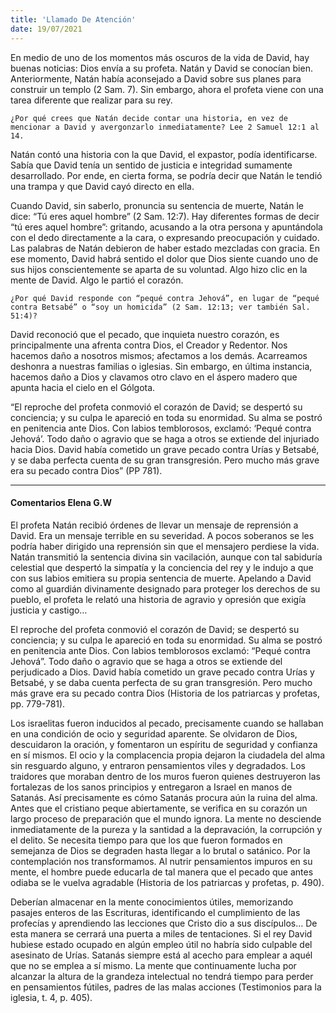 ```yaml
---
title: 'Llamado De Atención'
date: 19/07/2021
---
```


En medio de uno de los momentos más oscuros de la vida de David, hay buenas noticias: Dios envía a su profeta. Natán y David se conocían bien. Anteriormente, Natán había aconsejado a David sobre sus planes para construir un templo (2 Sam. 7). Sin embargo, ahora el profeta viene con una tarea diferente que realizar para su rey.

`¿Por qué crees que Natán decide contar una historia, en vez de mencionar a David y avergonzarlo inmediatamente? Lee 2 Samuel 12:1 al 14.`

Natán contó una historia con la que David, el expastor, podía identificarse. Sabía que David tenía un sentido de justicia e integridad sumamente desarrollado. Por ende, en cierta forma, se podría decir que Natán le tendió una trampa y que David cayó directo en ella.

Cuando David, sin saberlo, pronuncia su sentencia de muerte, Natán le dice: “Tú eres aquel hombre” (2 Sam. 12:7). Hay diferentes formas de decir “tú eres aquel hombre”: gritando, acusando a la otra persona y apuntándola con el dedo directamente a la cara, o expresando preocupación y cuidado. Las palabras de Natán debieron de haber estado mezcladas con gracia. En ese momento, David habrá sentido el dolor que Dios siente cuando uno de sus hijos conscientemente se aparta de su voluntad. Algo hizo clic en la mente de David. Algo le partió el corazón.

`¿Por qué David responde con “pequé contra Jehová”, en lugar de “pequé contra Betsabé” o “soy un homicida” (2 Sam. 12:13; ver también Sal. 51:4)?`

David reconoció que el pecado, que inquieta nuestro corazón, es principalmente una afrenta contra Dios, el Creador y Redentor. Nos hacemos daño a nosotros mismos; afectamos a los demás. Acarreamos deshonra a nuestras familias o iglesias. Sin embargo, en última instancia, hacemos daño a Dios y clavamos otro clavo en el áspero madero que apunta hacia el cielo en el Gólgota.

“El reproche del profeta conmovió el corazón de David; se despertó su conciencia; y su culpa le apareció en toda su enormidad. Su alma se postró en penitencia ante Dios. Con labios temblorosos, exclamó: ‘Pequé contra Jehová’. Todo daño o agravio que se haga a otros se extiende del injuriado hacia Dios. David había cometido un grave pecado contra Urías y Betsabé, y se daba perfecta cuenta de su gran transgresión. Pero mucho más grave era su pecado contra Dios” (PP 781).

---

#### Comentarios Elena G.W

El profeta Natán recibió órdenes de llevar un mensaje de reprensión a David. Era un mensaje terrible en su severidad. A pocos soberanos se les podría haber dirigido una reprensión sin que el mensajero perdiese la vida. Natán transmitió la sentencia divina sin vacilación, aunque con tal sabiduría celestial que despertó la simpatía y la conciencia del rey y le indujo a que con sus labios emitiera su propia sentencia de muerte. Apelando a David como al guardián divinamente designado para proteger los derechos de su pueblo, el profeta le relató una historia de agravio y opresión que exigía justicia y castigo…

El reproche del profeta conmovió el corazón de David; se despertó su conciencia; y su culpa le apareció en toda su enormidad. Su alma se postró en penitencia ante Dios. Con labios temblorosos exclamó: “Pequé contra Jehová”. Todo daño o agravio que se haga a otros se extiende del perjudicado a Dios. David había cometido un grave pecado contra Urías y Betsabé, y se daba cuenta perfecta de su gran transgresión. Pero mucho más grave era su pecado contra Dios (Historia de los patriarcas y profetas, pp. 779-781).

Los israelitas fueron inducidos al pecado, precisamente cuando se hallaban en una condición de ocio y seguridad aparente. Se olvidaron de Dios, descuidaron la oración, y fomentaron un espíritu de seguridad y confianza en sí mismos. El ocio y la complacencia propia dejaron la ciudadela del alma sin resguardo alguno, y entraron pensamientos viles y degradados. Los traidores que moraban dentro de los muros fueron quienes destruyeron las fortalezas de los sanos principios y entregaron a Israel en manos de Satanás. Así precisamente es cómo Satanás procura aún la ruina del alma. Antes que el cristiano peque abiertamente, se verifica en su corazón un largo proceso de preparación que el mundo ignora. La mente no desciende inmediatamente de la pureza y la santidad a la depravación, la corrupción y el delito. Se necesita tiempo para que los que fueron formados en semejanza de Dios se degraden hasta llegar a lo brutal o satánico. Por la contemplación nos transformamos. Al nutrir pensamientos impuros en su mente, el hombre puede educarla de tal manera que el pecado que antes odiaba se le vuelva agradable (Historia de los patriarcas y profetas, p. 490).

Deberían almacenar en la mente conocimientos útiles, memorizando pasajes enteros de las Escrituras, identificando el cumplimiento de las profecías y aprendiendo las lecciones que Cristo dio a sus discípulos… De esta manera se cerrará una puerta a miles de tentaciones. Si el rey David hubiese estado ocupado en algún empleo útil no habría sido culpable del asesinato de Urías. Satanás siempre está al acecho para emplear a aquél que no se emplea a sí mismo. La mente que continuamente lucha por alcanzar la altura de la grandeza intelectual no tendrá tiempo para perder en pensamientos fútiles, padres de las malas acciones (Testimonios para la iglesia, t. 4, p. 405).